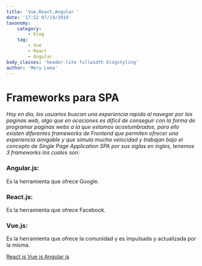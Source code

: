 ```yaml
---
title: 'Vue,React,Angular '
date: '17:52 07/19/2019'
taxonomy:
    category:
        - blog
    tag:
        - Vue
        - React
        - Angular
body_classes: 'header-lite fullwidth blogstyling'
author: 'Mery Lema'
---
```


# Frameworks para SPA
_Hoy en dia, los usuarios buscan una experiencia rapida al navegar por las paginas web, algo que en ocaciones es dificil de conseguir con la forma de programar paginas webs a la que estamos acostumbrados, para ello existen diferentes frameworks de Frontend que permiten ofrecer una experiencia amigable y que simula mucha velocidad y trabajan bajo el concepto de Single Page Application SPA por sus siglas en ingles, tenemos 3 frameworks los cuales son:_

### Angular.js:
Es la herramienta que ofrece Google.
### React.js:
Es la herramienta que ofrece Facebook.
### Vue.js:
Es la herramienta que ofrece la comunidad y es impulsada y actualizada por la misma.

<div class="btn-toolbar justify-content-between" role="toolbar" aria-label="Item toolbar buttons">
    	<div class="btn-group">
					<a href="https://pruebareact.netlify.com/"
			class="btn btn-outline-dark">
								React js
			</a>
					<a href="https://pruebavue.netlify.com/"
			class="btn btn-outline-dark">
								Vue js
			</a>
					<a href="https://pruebaangular.netlify.com"
			class="btn btn-outline-dark">
								Angular js
			</a>
			</div>
</div>